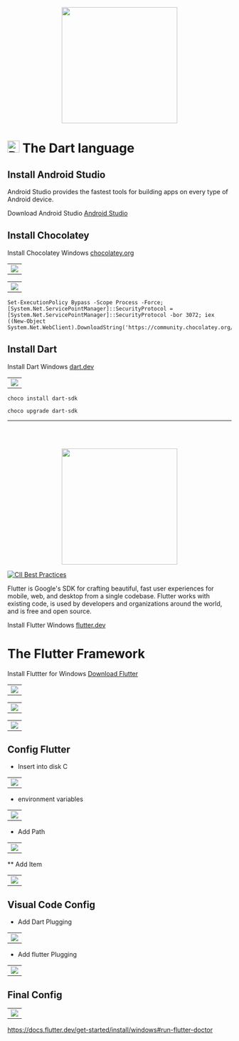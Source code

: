 <p align="center">
  <img src="../images/dart1.png" width="260"/>
</p>

  # <img src="../images/logo/64.png" alt="Dart" width="27" height="27"/> The Dart language

## Install Android Studio 

<p>
Android Studio provides the fastest tools for building apps on every type of Android device.
</p>

Download Android Studio [Android Studio](https://developer.android.com/studio?hl=es-419&gclid=Cj0KCQjwpcOTBhCZARIsAEAYLuU4qSmtpHn3hQUcalipCz7IjMPSEkwpE4xXDshuNscMuo3cfhM4qjQaAjkDEALw_wcB&gclsrc=aw.ds#downloads)

## Install Chocolatey 

Install Chocolatey Windows [chocolatey.org](https://chocolatey.org/)

<table align="center">
  <tr>
    <td align="center" style="padding=0;width=50%;">
      <img align="center" style="padding=0;" src="../images/chocolatey.png" />
    </td>
  </tr>
</table>

<table>
  <tr>
    <td align="center" style="padding=0;width=50%;">
      <img align="center" style="padding=0;" src="../images/chocolatey2.png" />
    </td>
  </tr>
</table>


```
Set-ExecutionPolicy Bypass -Scope Process -Force; [System.Net.ServicePointManager]::SecurityProtocol = [System.Net.ServicePointManager]::SecurityProtocol -bor 3072; iex ((New-Object System.Net.WebClient).DownloadString('https://community.chocolatey.org/install.ps1'))
```

## Install Dart

Install Dart Windows [dart.dev](https://dart.dev/get-dart)

<table align="center">
  <tr>
    <td align="center" style="padding=0;width=50%;">
      <img align="center" style="padding=0;" src="../images/chocolatey3.png" />
    </td>
  </tr>
</table>

```
choco install dart-sdk
```

```
choco upgrade dart-sdk
```

---

<br>
</br>
<p align="center">
  <img src="../images/logo/Flutter_logo.png" width="260"/>
</p>

[![CII Best Practices](https://bestpractices.coreinfrastructure.org/projects/5631/badge)](https://bestpractices.coreinfrastructure.org/projects/5631)

Flutter is Google's SDK for crafting beautiful, fast user experiences for
mobile, web, and desktop from a single codebase. Flutter works with existing
code, is used by developers and organizations around the world, and is free and
open source.

Install Flutter Windows [flutter.dev](https://flutter.dev/get-started)

# The Flutter Framework

Install Fluttter for Windows [Download Flutter](https://docs.flutter.dev/get-started/install)

<table align="center">
  <tr>
    <td align="center" style="padding=0;width=50%;">
      <img align="center" style="padding=0;" src="../images/flutter/flutter_install_1.png" />
    </td>
  </tr>
</table>

<table align="center">
  <tr>
    <td align="center" style="padding=0;width=50%;">
      <img align="center" style="padding=0;" src="../images/flutter/flutter_install_2.png" />
    </td>
  </tr>
</table>

<table align="center">
  <tr>
    <td align="center" style="padding=0;width=50%;">
      <img align="center" style="padding=0;" src="../images/flutter/flutter_install_3.png" />
    </td>
  </tr>
</table>

## Config Flutter

* Insert into disk C

<table align="center">
  <tr>
    <td align="center" style="padding=0;width=50%;">
      <img align="center" style="padding=0;" src="../images/flutter/flutter_install_4.png" />
    </td>
  </tr>
</table>

* environment variables


<table align="center">
  <tr>
    <td align="center" style="padding=0;width=50%;">
      <img align="center" style="padding=0;" src="../images/flutter/flutter_install_5.png" />
    </td>
  </tr>
</table>

* Add Path

<table align="center">
  <tr>
    <td align="center" style="padding=0;width=50%;">
      <img align="center" style="padding=0;" src="../images/flutter/flutter_install_6.png" />
    </td>
  </tr>
</table>

** Add Item

<table align="center">
  <tr>
    <td align="center" style="padding=0;width=50%;">
      <img align="center" style="padding=0;" src="../images/flutter/flutter_install_7.png" />
    </td>
  </tr>
</table>


## Visual Code Config

 * Add Dart Plugging

<table align="center">
  <tr>
    <td align="center" style="padding=0;width=50%;">
      <img align="center" style="padding=0;" src="../images/flutter/flutter_install_9.png" />
    </td>
  </tr>
</table>

 * Add flutter Plugging

 
<table align="center">
  <tr>
    <td align="center" style="padding=0;width=50%;">
      <img align="center" style="padding=0;" src="../images/flutter/flutter_install_8.png" />
    </td>
  </tr>
</table>

## Final Config

<table align="center">
  <tr>
    <td align="center" style="padding=0;width=50%;">
      <img align="center" style="padding=0;" src="../images/flutter/flutter_install_10.png" />
    </td>
  </tr>
</table>

https://docs.flutter.dev/get-started/install/windows#run-flutter-doctor

